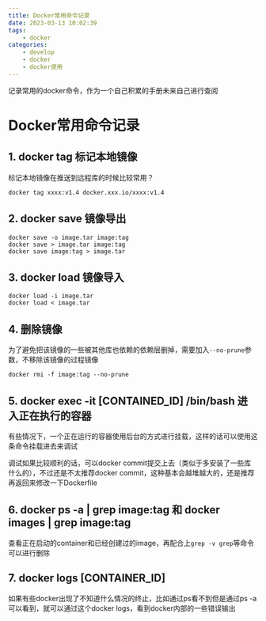 ```yaml
---
title: Docker常用命令记录
date: 2023-03-13 10:02:39
tags:
    - docker
categories:
	- develop
	- docker
	- docker使用
---
```


记录常用的docker命令，作为一个自己积累的手册未来自己进行查阅

<!--more-->

# Docker常用命令记录

## 1. docker tag 标记本地镜像

标记本地镜像在推送到远程库的时候比较常用？

```shell
docker tag xxxx:v1.4 docker.xxx.io/xxxx:v1.4
```

## 2. docker save 镜像导出

```shell
docker save -o image.tar image:tag
docker save > image.tar image:tag
docker save image:tag > image.tar
```

## 3. docker load 镜像导入

```shell
docker load -i image.tar
docker load < image.tar
```

## 4. 删除镜像

为了避免把该镜像的一些被其他库也依赖的依赖层删掉，需要加入`--no-prune`参数，不移除该镜像的过程镜像

```shell
docker rmi -f image:tag --no-prune
```

## 5. docker exec -it [CONTAINED_ID] /bin/bash 进入正在执行的容器

有些情况下，一个正在运行的容器使用后台的方式进行挂载，这样的话可以使用这条命令挂载进去来调试

调试如果比较顺利的话，可以docker commit提交上去（类似于多安装了一些库什么的），不过还是不太推荐docker commit，这种基本会越堆越大的，还是推荐再返回来修改一下Dockerfile

## 6. docker ps -a | grep image:tag 和 docker images | grep image:tag

查看正在启动的container和已经创建过的image，再配合上`grep -v grep`等命令可以进行删除

## 7. docker logs [CONTAINER_ID]

如果有些docker出现了不知道什么情况的终止，比如通过ps看不到但是通过ps -a 可以看到，就可以通过这个docker logs，看到docker内部的一些错误输出